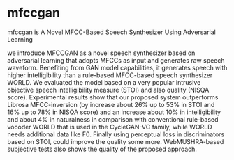 # mfccgan
mfccgan is A Novel MFCC-Based Speech Synthesizer Using Adversarial Learning 

we introduce MFCCGAN as a novel speech synthesizer based on adversarial learning that adopts MFCCs as input and generates raw speech waveform. Benefiting from GAN model capabilities, it generates speech with higher intelligibility than a rule-based MFCC-based speech synthesizer WORLD. We evaluated the model based on a very popular intrusive objective speech intelligibility measure (STOI) and also quality (NISQA score). Experimental results show that our proposed system outperforms Librosa MFCC-inversion (by increase about 26% up to 53% in STOI and 16% up to 78% in NISQA score) and an increase about 10%  in intelligibility and about 4% in naturalness in comparison with conventional rule-based vocoder WORLD that is used in the CycleGAN-VC family, while WORLD needs additional data like F0. Finally using perceptual loss in discriminators based on STOI, could improve the quality some more. WebMUSHRA-based subjective tests also shows the quality of the proposed approach.
